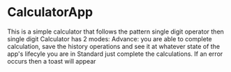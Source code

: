 # CalculatorApp

This is a simple calculator that follows the pattern single digit operator then single digit
Calculator has 2 modes: 
  Advance: you are able to complete calculation, save the history operations and see it at whatever state of the app's lifecyle you are in
  Standard just complete the calculations. 
If an error occurs then a toast will appear
